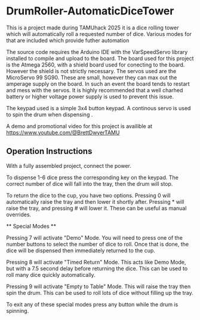 # DrumRoller-AutomaticDiceTower
This is a project made during TAMUhack 2025 it is a dice rolling tower which will automatically roll a requested number of dice. 
Various modes for that are included which provide futher automation

The source code requires the Arduino IDE with the VarSpeedServo library installed to compile and upload to the board.
The board used for this project is the Atmega 2560, with a shield board used for conecting to the board. However the shield is not strictly necessary.
The servos used are the MicroServo 99 SG90. These are small, however they can max out the amperage supply on the board. In such an event the board tends to restart and mess with the servos.
It is highly recommended that a well charhed battery or higher voltage power supply is used to prevent this issue.

The keypad used is a simple 3x4 button keypad.
A continous servo is used to spin the drum when dispensing .


A demo and promotional video for this project is availible at https://www.youtube.com/@BrettDwyerTAMU

## Operation Instructions ##
With a fully assembled project, connect the power.

To dispense 1-6 dice press the corresponding key on the keypad.
    The correct number of dice will fall into the tray, then the drum will stop.
    
To return the dice to the cup, you have two options.
    Pressing 0 will automatically raise the tray and then lower it shortly after.
    Pressing * will raise the tray, and pressing # will lower it.
        These can be useful as manual overrides.
        
** Special Modes **

Pressing 7 will activate "Demo" Mode.
    You will need to press one of the number buttons to select the number of dice to roll.
    Once that is done, the dice will be dispensed then immediately returned to the cup.
    
Pressing 8 will activate "Timed Return" Mode.
    This acts like Demo Mode, but with a 7.5 second delay before returning the dice.
    This can be used to roll many dice quickly automatically.
    
Pressing 9 will activate "Empty to Table" Mode.
    This will raise the tray then spin the drum.
    This can be used to roll lots of dice without filling up the tray.
    
To exit any of these special modes press any button while the drum is spinning.
  



    

